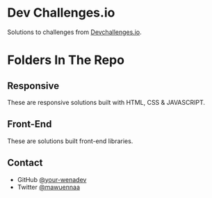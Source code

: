 <h1>Dev Challenges.io</h1>

<div>
   Solutions to challenges from  <a href="http://devchallenges.io" target="_blank">Devchallenges.io</a>.
</div>

<h1>Folders In The Repo</h1>

## Responsive

These are responsive solutions built with HTML, CSS & JAVASCRIPT. 

## Front-End

These are solutions built front-end libraries.

## Contact
- GitHub [@your-wenadev](https://github.com/wenadev)
- Twitter [@mawuennaa](https://twitter.com/mawuennaa)
